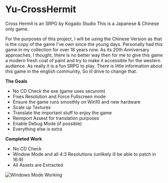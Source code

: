 
# Yu-CrossHermit
Cross Hermit is an SRPG by Kogado Studio
This is a Japanese & Chinese only game.

For the purposes of this project, I will be using the Chinese Version as that is the copy of the game I've own since the young days.
Personally had this game in my collection for over 18 years now. As its 20th Anniversary approaches, I thought, there is no better way then for me to give this game a modern fresh coat of paint and try to make it accessible for the western audience. As really it is a fun SRPG to play. There is little information about this game in the english community, So ill drive to change that.

**The Goals**
- No CD Check the exe (game uses securom)
- Fixes Resolution and Force Fullscreen mode
- Ensure the game runs smoothly on Win10 and new hardware
- Scale up Textures
- Translate the important stuff to enjoy the game
- Reimport Assest for translation purposes
- Enable Debug Mode (if possible)
- Everything else is extra 

**Completed Work**
- No CD Check 
- Window Mode and all 4:3 Resolutions (unlikely ill be able to patch in 16:9)
- All Assets are Extracted

![Windows Mode Working](https://s3.yuvi.app/GamePreservation/CrossHermit/github-files/chwindows.png)
